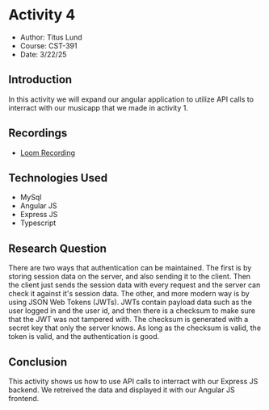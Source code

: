 # Activity 4

- Author: Titus Lund
- Course: CST-391
- Date: 3/22/25

## Introduction

In this activity we will expand our angular application to utilize API calls to interract with our musicapp that we made in activity 1.

## Recordings

- [Loom Recording](https://www.loom.com/share/739fc524deae4d71952594cf89988f0b?sid=1b9d60a7-0a4b-4acf-a696-69dec240b3c2)

## Technologies Used

- MySql
- Angular JS
- Express JS
- Typescript

## Research Question
There are two ways that authentication can be maintained. The first is by storing session data on the server, and also sending it to the client. Then the client just sends the session data with every request and the server can check it against it's session data. The other, and more modern way is by using JSON Web Tokens (JWTs). JWTs contain payload data such as the user logged in and the user id, and then there is a checksum to make sure that the JWT was not tampered with. The checksum is generated with a secret key that only the server knows. As long as the checksum is valid, the token is valid, and the authentication is good.

## Conclusion

This activity shows us how to use API calls to interract with our Express JS backend. We retreived the data and displayed it with our Angular JS frontend.
